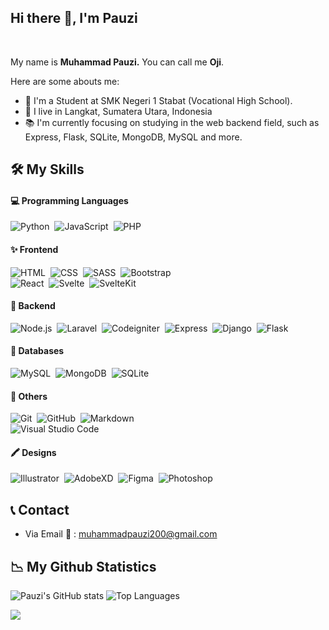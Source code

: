 ## **Hi there 👋, I'm Pauzi**

<br/>

My name is **Muhammad Pauzi.** You can call me **Oji**.

Here are some abouts me:

- 🏫 I'm a Student at SMK Negeri 1 Stabat (Vocational High School).
- 🏡 I live in Langkat, Sumatera Utara, Indonesia
- 📚 I'm currently focusing on studying in the web backend field, such as Express, Flask, SQLite, MongoDB, MySQL and more.


## 🛠 My Skills
#### 💻 Programming Languages
![Python](https://img.shields.io/badge/-Python-2F3146?style=flat-square&logo=python)&nbsp;
![JavaScript](https://img.shields.io/badge/-JavaScript-2F3146?style=flat-square&logo=javascript)&nbsp;
![PHP](https://img.shields.io/badge/-PHP-2F3146?style=flat-square&logo=PHP)&nbsp;

#### ✨ Frontend
![HTML](https://img.shields.io/badge/-HTML-2F3146?style=flat-square&logo=HTML5)&nbsp;
![CSS](https://img.shields.io/badge/-CSS-2F3146?style=flat-square&logo=CSS3&logoColor=1572B6)&nbsp;
![SASS](https://img.shields.io/badge/-SASS-2F3146?style=flat-square&logo=SASS&logoColor=1572B6)&nbsp;
![Bootstrap](https://img.shields.io/badge/-Bootstrap-2F3146?style=flat-square&logo=bootstrap&logoColor=563D7C)\
![React](https://img.shields.io/badge/-React-2F3146?style=flat-square&logo=react)&nbsp;
![Svelte](https://img.shields.io/badge/-Svelte-2F3146?style=flat-square&logo=Svelte)&nbsp;
![SvelteKit](https://img.shields.io/badge/-SvelteKit-2F3146?style=flat-square&logo=Svelte)&nbsp;

#### 🔧 Backend
![Node.js](https://img.shields.io/badge/-Node.js-2F3146?style=flat-square&logo=node.js)&nbsp;
![Laravel](https://img.shields.io/badge/-Laravel-2F3146?style=flat-square&logo=Laravel)&nbsp;
![Codeigniter](https://img.shields.io/badge/-Codeigniter-2F3146?style=flat-square&logo=Codeigniter)&nbsp;
![Express](https://img.shields.io/badge/-Express-2F3146?style=flat-square&logo=express)&nbsp;
![Django](https://img.shields.io/badge/-Django-2F3146?style=flat-square&logo=django&logoColor=092E20)&nbsp;
![Flask](https://img.shields.io/badge/-Flask-2F3146?style=flat-square&logo=flask&logoColor=092E20)&nbsp;

#### 💾 Databases
![MySQL](https://img.shields.io/badge/-MySQL-2F3146?style=flat-square&logo=MySQL)&nbsp;
![MongoDB](https://img.shields.io/badge/-MongoDB-2F3146?style=flat-square&logo=MongoDB)&nbsp;
![SQLite](https://img.shields.io/badge/-SQLite-2F3146?style=flat-square&logo=SQLite)&nbsp;

#### 🧮 Others
![Git](https://img.shields.io/badge/-Git-2F3146?style=flat-square&logo=git)&nbsp;
![GitHub](https://img.shields.io/badge/-GitHub-2F3146?style=flat-square&logo=github)&nbsp;
![Markdown](https://img.shields.io/badge/-Markdown-2F3146?style=flat-square&logo=markdown)\
![Visual Studio Code](https://img.shields.io/badge/-Visual%20Studio%20Code-2F3146?style=flat-square&logo=visual-studio-code&logoColor=007ACC)&nbsp;

#### 🖍 Designs
![Illustrator](https://img.shields.io/badge/-Illustrator-2F3146?style=flat-square&logo=adobe-illustrator)&nbsp;
![AdobeXD](https://img.shields.io/badge/-AdobeXD-2F3146?style=flat-square&logo=adobe-xd)&nbsp;
![Figma](https://img.shields.io/badge/-Figma-2F3146?style=flat-square&logo=figma)&nbsp;
![Photoshop](https://img.shields.io/badge/-Photoshop-2F3146?style=flat-square&logo=adobe-photoshop)&nbsp;


## 📞 Contact

- Via Email 📧 : muhammadpauzi200@gmail.com

## 📉 **My Github Statistics**
![Pauzi's GitHub stats](https://github-readme-stats.vercel.app/api?username=muhammadpauzi&hide=contribs,prs)
![Top Languages](https://github-readme-stats.vercel.app/api/top-langs/?username=muhammadpauzi&layout=compact)

![](https://komarev.com/ghpvc/?username=muhammadpauzi)

